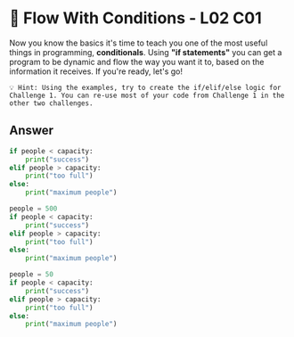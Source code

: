 # 🌊 Flow With Conditions - L02 C01

Now you know the basics it's time to teach you one of the most useful things in programming, **conditionals**. Using **"if statements"** you can get a program to be dynamic and flow the way you want it to, based on the information it receives. If you're ready, let's go!

```
💡 Hint: Using the examples, try to create the if/elif/else logic for Challenge 1. You can re-use most of your code from Challenge 1 in the other two challenges.
```

## Answer

```python
if people < capacity:
    print("success")
elif people > capacity:
    print("too full")
else:
    print("maximum people")

people = 500
if people < capacity:
    print("success")
elif people > capacity:
    print("too full")
else:
    print("maximum people")

people = 50
if people < capacity:
    print("success")
elif people > capacity:
    print("too full")
else:
    print("maximum people")
```
